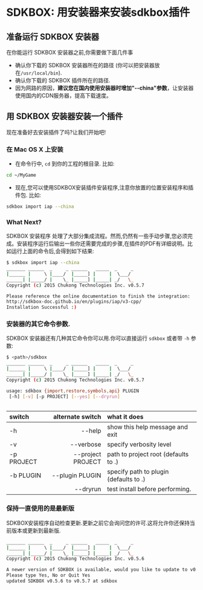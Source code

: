 # SDKBOX: 用安装器来安装sdkbox插件

## 准备运行 SDKBOX 安装器
在你能运行 SDKBOX 安装器之前,你需要做下面几件事
* 确认你下载的 SDKBOX 安装器所在的路径 (你可以把安装器放在`/usr/local/bin`).
* 确认你下载的 SDKBOX 插件所在的路径.
* 因为网路的原因，__建议您在国内使用安装器时增加"--china"参数__，让安装器使用国内的CDN服务器，提高下载速度。

## 用 SDKBOX 安装器安装一个插件
现在准备好去安装插件了吗?让我们开始吧!

### 在 Mac OS X 上安装
* 在命令行中, `cd` 到你的工程的根目录. 比如:
```sh
cd ~/MyGame
```

* 现在,您可以使用SDKBOX安装插件安装程序,注意你放置的位置安装程序和插件包. 比如:
```sh
sdkbox import iap --china
```

### What Next?
SDKBOX 安装程序 处理了大部分集成流程。然而,仍然有一些手动步骤,您必须完成。安装程序运行后输出一些你还需要完成的步骤,在插件的PDF有详细说明。比如运行上面的命令后,会得到如下结果:
```sh
$ sdkbox import iap --china
_______ ______  _     _ ______   _____  _     _
|______ |     \ |____/  |_____] |     |  \___/
______| |_____/ |    \_ |_____] |_____| _/   \_
Copyright (c) 2015 Chukong Technologies Inc. v0.5.7

Please reference the online documentation to finish the integration:
http://sdkbox-doc.github.io/en/plugins/iap/v3-cpp/
Installation Successful :)
```

### 安装器的其它命令参数.
 SDKBOX 安装器还有几种其它命令你可以用.你可以直接运行 `sdkbox` 或者带 `-h` 参数:
```sh
$ <path>/sdkbox
_______ ______  _     _ ______   _____  _     _
|______ |     \ |____/  |_____] |     |  \___/
______| |_____/ |    \_ |_____] |_____| _/   \_
Copyright (c) 2015 Chukong Technologies Inc. v0.5.7

usage: sdkbox {import,restore,symbols,api} PLUGIN
 [-h] [-v] [-p PROJECT] [--yes] [--dryrun]
              
```

| switch  | alternate switch  | what it does |
| :------------ |---------------:| :-----|
| -h      | --help          |show this help message and exit |
| -v      | --verbose       |specify verbosity level |
| -p PROJECT | --project PROJECT |path to project root (defaults to .) |
| -b PLUGIN | --plugin PLUGIN |specify path to plugin (defaults to .) |
|         | --dryrun        |test install before performing. |

### 保持一直使用的是最新版
SDKBOX安装程序自动检查更新.更新之前它会询问您的许可.这将允许你还保持当前版本或更新到最新版.
```sh
_______ ______  _     _ ______   _____  _     _
|______ |     \ |____/  |_____] |     |  \___/
______| |_____/ |    \_ |_____] |_____| _/   \_
Copyright (c) 2015 Chukong Technologies Inc. v0.5.6

A newer version of SDKBOX is available, would you like to update to v0.5.7?
Please type Yes, No or Quit Yes
updated SDKBOX v0.5.6 to v0.5.7 at sdkbox
```
